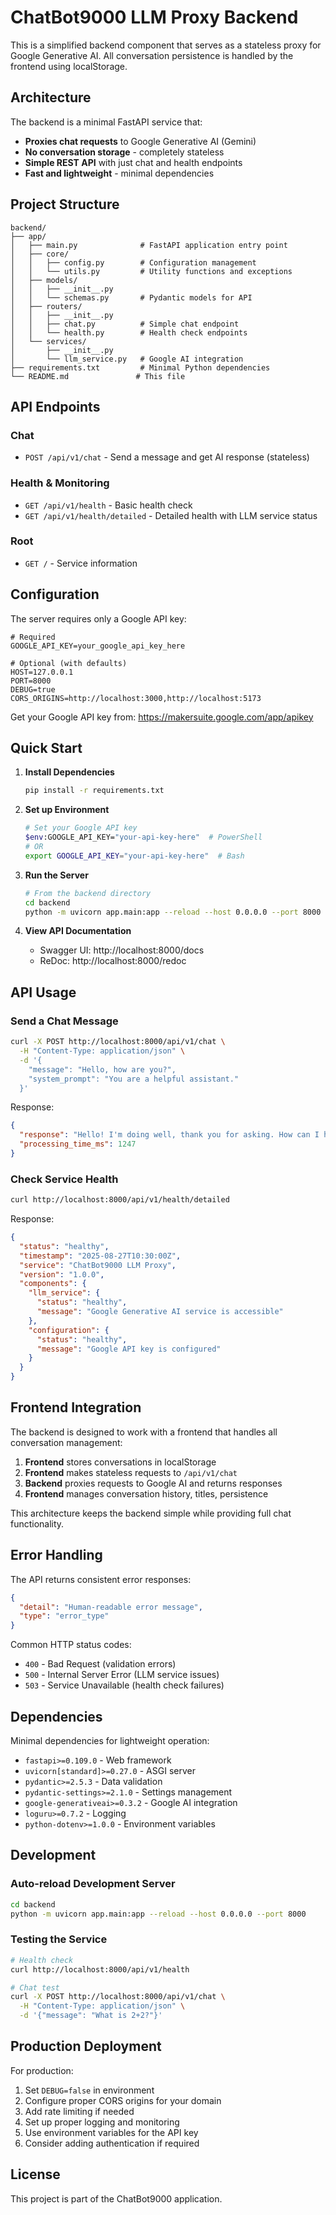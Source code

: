 # ChatBot9000 LLM Proxy Backend

This is a simplified backend component that serves as a stateless proxy for Google Generative AI. All conversation persistence is handled by the frontend using localStorage.

## Architecture

The backend is a minimal FastAPI service that:

- **Proxies chat requests** to Google Generative AI (Gemini)
- **No conversation storage** - completely stateless
- **Simple REST API** with just chat and health endpoints
- **Fast and lightweight** - minimal dependencies

## Project Structure

```
backend/
├── app/
│   ├── main.py              # FastAPI application entry point
│   ├── core/
│   │   ├── config.py        # Configuration management
│   │   └── utils.py         # Utility functions and exceptions
│   ├── models/
│   │   ├── __init__.py
│   │   └── schemas.py       # Pydantic models for API
│   ├── routers/
│   │   ├── __init__.py
│   │   ├── chat.py          # Simple chat endpoint
│   │   └── health.py        # Health check endpoints
│   └── services/
│       ├── __init__.py
│       └── llm_service.py   # Google AI integration
├── requirements.txt         # Minimal Python dependencies
└── README.md               # This file
```

## API Endpoints

### Chat
- `POST /api/v1/chat` - Send a message and get AI response (stateless)

### Health & Monitoring
- `GET /api/v1/health` - Basic health check
- `GET /api/v1/health/detailed` - Detailed health with LLM service status

### Root
- `GET /` - Service information

## Configuration

The server requires only a Google API key:

```env
# Required
GOOGLE_API_KEY=your_google_api_key_here

# Optional (with defaults)
HOST=127.0.0.1
PORT=8000
DEBUG=true
CORS_ORIGINS=http://localhost:3000,http://localhost:5173
```

Get your Google API key from: https://makersuite.google.com/app/apikey

## Quick Start

1. **Install Dependencies**
   ```bash
   pip install -r requirements.txt
   ```

2. **Set up Environment**
   ```bash
   # Set your Google API key
   $env:GOOGLE_API_KEY="your-api-key-here"  # PowerShell
   # OR
   export GOOGLE_API_KEY="your-api-key-here"  # Bash
   ```

3. **Run the Server**
   ```bash
   # From the backend directory
   cd backend
   python -m uvicorn app.main:app --reload --host 0.0.0.0 --port 8000
   ```

4. **View API Documentation**
   - Swagger UI: http://localhost:8000/docs
   - ReDoc: http://localhost:8000/redoc

## API Usage

### Send a Chat Message

```bash
curl -X POST http://localhost:8000/api/v1/chat \
  -H "Content-Type: application/json" \
  -d '{
    "message": "Hello, how are you?",
    "system_prompt": "You are a helpful assistant."
  }'
```

Response:
```json
{
  "response": "Hello! I'm doing well, thank you for asking. How can I help you today?",
  "processing_time_ms": 1247
}
```

### Check Service Health

```bash
curl http://localhost:8000/api/v1/health/detailed
```

Response:
```json
{
  "status": "healthy",
  "timestamp": "2025-08-27T10:30:00Z",
  "service": "ChatBot9000 LLM Proxy",
  "version": "1.0.0",
  "components": {
    "llm_service": {
      "status": "healthy",
      "message": "Google Generative AI service is accessible"
    },
    "configuration": {
      "status": "healthy", 
      "message": "Google API key is configured"
    }
  }
}
```

## Frontend Integration

The backend is designed to work with a frontend that handles all conversation management:

1. **Frontend** stores conversations in localStorage
2. **Frontend** makes stateless requests to `/api/v1/chat`
3. **Backend** proxies requests to Google AI and returns responses
4. **Frontend** manages conversation history, titles, persistence

This architecture keeps the backend simple while providing full chat functionality.

## Error Handling

The API returns consistent error responses:

```json
{
  "detail": "Human-readable error message",
  "type": "error_type"
}
```

Common HTTP status codes:
- `400` - Bad Request (validation errors)
- `500` - Internal Server Error (LLM service issues)
- `503` - Service Unavailable (health check failures)

## Dependencies

Minimal dependencies for lightweight operation:

- `fastapi>=0.109.0` - Web framework
- `uvicorn[standard]>=0.27.0` - ASGI server  
- `pydantic>=2.5.3` - Data validation
- `pydantic-settings>=2.1.0` - Settings management
- `google-generativeai>=0.3.2` - Google AI integration
- `loguru>=0.7.2` - Logging
- `python-dotenv>=1.0.0` - Environment variables

## Development

### Auto-reload Development Server

```bash
cd backend
python -m uvicorn app.main:app --reload --host 0.0.0.0 --port 8000
```

### Testing the Service

```bash
# Health check
curl http://localhost:8000/api/v1/health

# Chat test
curl -X POST http://localhost:8000/api/v1/chat \
  -H "Content-Type: application/json" \
  -d '{"message": "What is 2+2?"}'
```

## Production Deployment

For production:

1. Set `DEBUG=false` in environment
2. Configure proper CORS origins for your domain
3. Add rate limiting if needed
4. Set up proper logging and monitoring
5. Use environment variables for the API key
6. Consider adding authentication if required

## License

This project is part of the ChatBot9000 application.
